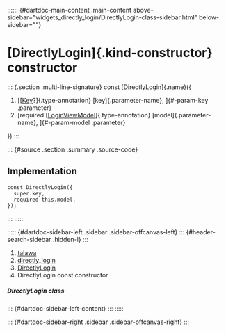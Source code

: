 :::::: {#dartdoc-main-content .main-content above-sidebar="widgets_directly_login/DirectlyLogin-class-sidebar.html" below-sidebar=""}
<div>

# [DirectlyLogin]{.kind-constructor} constructor

</div>

::: {.section .multi-line-signature}
const [DirectlyLogin]{.name}({

1.  [[[Key](https://api.flutter.dev/flutter/foundation/Key-class.html)?]{.type-annotation}
    [key]{.parameter-name}, ]{#-param-key .parameter}
2.  [required
    [[LoginViewModel](../../view_model_pre_auth_view_models_login_view_model/LoginViewModel-class.html)]{.type-annotation}
    [model]{.parameter-name}, ]{#-param-model .parameter}

})
:::

::: {#source .section .summary .source-code}
## Implementation

``` language-dart
const DirectlyLogin({
  super.key,
  required this.model,
});
```
:::
::::::

::::: {#dartdoc-sidebar-left .sidebar .sidebar-offcanvas-left}
::: {#header-search-sidebar .hidden-l}
:::

1.  [talawa](../../index.html)
2.  [directly_login](../../widgets_directly_login/)
3.  [DirectlyLogin](../../widgets_directly_login/DirectlyLogin-class.html)
4.  DirectlyLogin const constructor

##### DirectlyLogin class

::: {#dartdoc-sidebar-left-content}
:::
:::::

::: {#dartdoc-sidebar-right .sidebar .sidebar-offcanvas-right}
:::
